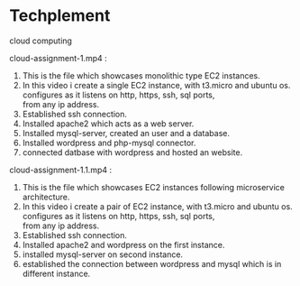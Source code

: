 # Techplement
cloud computing

cloud-assignment-1.mp4 : 
  1. This is the file which showcases monolithic type EC2 instances. 
  2. In this video i create a single EC2 instance, with t3.micro and ubuntu os. configures as it listens on http, https, ssh, sql ports,     
     from any ip address.
  3. Established ssh connection.
  4. Installed apache2 which acts as a web server.
  5. Installed mysql-server, created an user and a database.
  6. Installed wordpress and php-mysql connector.
  7. connected datbase with wordpress and hosted an website.

cloud-assignment-1.1.mp4 :
  1. This is the file which showcases EC2 instances following microservice architecture.
  2. In this video i create a pair of EC2 instance, with t3.micro and ubuntu os. configures as it listens on http, https, ssh, sql ports,    
     from any ip address.
  3. Established ssh connection.
  4. Installed apache2 and wordpress on the first instance.
  5. installed mysql-server on second instance.
  6. established the connection between wordpress and mysql which is in different instance.
     
